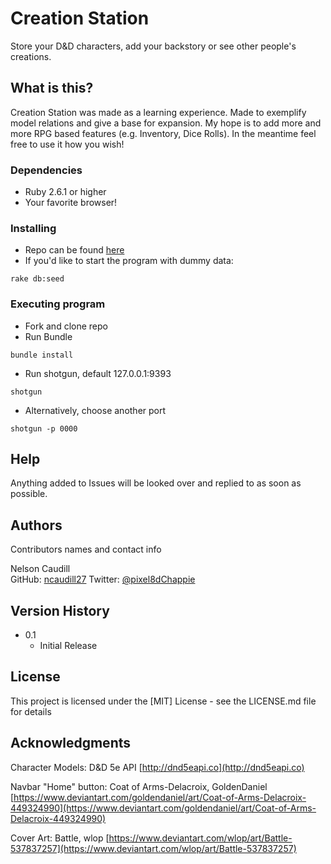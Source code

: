 # Creation Station

Store your D&D characters, add your backstory or see other people's creations.

## What is this?

Creation Station was made as a learning experience. Made to exemplify model relations and give a base for
expansion. My hope is to add more and more RPG based features (e.g. Inventory, Dice Rolls). In the meantime feel
free to use it how you wish!

### Dependencies

* Ruby 2.6.1 or higher
* Your favorite browser!

### Installing

* Repo can be found [here](https://github.com/ncaudill27/creation_station)
* If you'd like to start the program with dummy data:
```
rake db:seed
```

### Executing program

* Fork and clone repo
* Run Bundle
```
bundle install
```
* Run shotgun, default 127.0.0.1:9393
```
shotgun
```
* Alternatively, choose another port
```
shotgun -p 0000
```


## Help

Anything added to Issues will be looked over and replied to as soon as possible.


## Authors

Contributors names and contact info

Nelson Caudill  
GitHub: [ncaudill27](https://github.com/ncaudill27)
Twitter: [@pixel8dChappie](https://twitter.com/pixel8dChappie)

## Version History

* 0.1
    * Initial Release

## License

This project is licensed under the [MIT] License - see the LICENSE.md file for details

## Acknowledgments

Character Models: D&D 5e API
[http://dnd5eapi.co](http://dnd5eapi.co)

Navbar "Home" button: Coat of Arms-Delacroix, GoldenDaniel
[https://www.deviantart.com/goldendaniel/art/Coat-of-Arms-Delacroix-449324990](https://www.deviantart.com/goldendaniel/art/Coat-of-Arms-Delacroix-449324990)

Cover Art: Battle, wlop
[https://www.deviantart.com/wlop/art/Battle-537837257](https://www.deviantart.com/wlop/art/Battle-537837257)